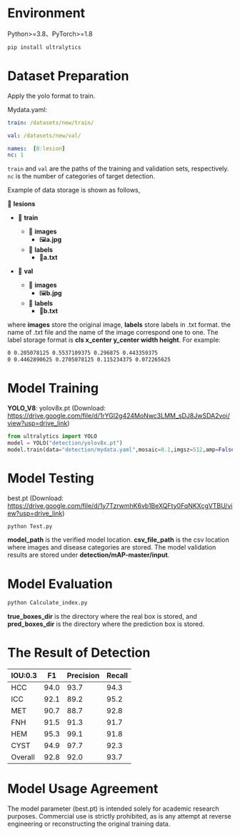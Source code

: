 # Environment

Python>=3.8、PyTorch>=1.8

```bash
pip install ultralytics
```

# Dataset Preparation

Apply the yolo format to train.

Mydata.yaml:

```yaml
train: /datasets/new/train/

val: /datasets/new/val/

names:  [0:lesion]
nc: 1
```

`train` and `val` are the paths of the training and validation sets, respectively. `nc` is the number of categories of target detection.

Example of  data storage is shown as follows,

📁 **lesions**

+ 📁 **train**
  + 📁 **images**
    +  🖼️**a.jpg**
  + 📁 **labels**
    + 📄**a.txt**

+ 📁 **val**
  + 📁 **images**
    +  🖼️**b.jpg**
  + 📁 **labels**
    + 📄**b.txt**

where **images** store the original image, **labels** store labels in .txt format. the name of .txt file and the name of the image correspond one to one. The label storage format is **cls x_center y_center width height**. For example:

```bash
0 0.205078125 0.5537109375 0.296875 0.443359375
0 0.4462890625 0.2705078125 0.115234375 0.072265625
```

# Model Training

**YOLO_V8**:
yolov8x.pt (Download: https://drive.google.com/file/d/1rYGl2g424MoNwc3LMM_sDJ8JwSDA2voi/view?usp=drive_link) 
```python
from ultralytics import YOLO
model = YOLO("detection/yolov8x.pt")
model.train(data="detection/mydata.yaml",mosaic=0.1,imgsz=512,amp=False,epochs=200,warmup_epochs=0,batch=64,device=[0,1,2,3])
```

# Model Testing
best.pt (Download: https://drive.google.com/file/d/1y7TzrwmhK6vb1BeXQFty0FqNKXcgVTBU/view?usp=drive_link)
```bash
python Test.py
```

**model_path** is the verified model location. **csv_file_path** is the csv location where images and disease categories are stored. The model validation results are stored under **detection/mAP-master/input**.

# Model Evaluation

```bash
python Calculate_index.py
```

**true_boxes_dir** is the directory where the real box is stored, and **pred_boxes_dir** is the directory where the prediction box is stored.

# The Result of Detection

| IOU:0.3 | F1   | Precision | Recall |
| ------- | ---- | --------- | ------ |
| HCC     | 94.0 | 93.7      | 94.3   |
| ICC     | 92.1 | 89.2      | 95.2   |
| MET     | 90.7 | 88.7      | 92.8   |
| FNH     | 91.5 | 91.3      | 91.7   |
| HEM     | 95.3 | 99.1      | 91.8   |
| CYST    | 94.9 | 97.7      | 92.3   |
| Overall | 92.8 | 92.0      | 93.7   |

# Model Usage Agreement
The model parameter (best.pt) is intended solely for academic research purposes. Commercial use is strictly prohibited, as is any attempt at reverse engineering or reconstructing the original training data.
